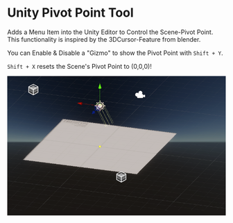 # Unity Pivot Point Tool

Adds a Menu Item into the Unity Editor to Control the Scene-Pivot Point.
This functionality is inspired by the 3DCursor-Feature from blender.

You can Enable & Disable a "Gizmo" to show the Pivot Point with `Shift + Y`.

`Shift + X` resets the Scene's Pivot Point to (0,0,0)!


![](https://raw.githubusercontent.com/JensKrumsieck/unity-pivotpoint/master/.github/image.png)
